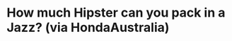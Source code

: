 <!--
id: 942741944
link: http://tumblr.atmos.org/post/942741944/how-much-hipster-can-you-pack-in-a-jazz-via
slug: how-much-hipster-can-you-pack-in-a-jazz-via
date: Thu Aug 12 2010 09:28:59 GMT-0700 (PDT)
publish: 2010-08-012
tags: 
title: How much Hipster can you pack in a Jazz? (via HondaAustralia)
-->


How much Hipster can you pack in a Jazz? (via HondaAustralia)
=============================================================




